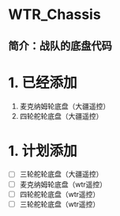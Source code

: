 # WTR_Chassis 
简介：战队的底盘代码
---
# 1. 已经添加
1. 麦克纳姆轮底盘（大疆遥控）
2. 四轮舵轮底盘（大疆遥控）
# 1. 计划添加
- [ ] 三轮舵轮底盘（大疆遥控）
- [ ] 麦克纳姆轮底盘（wtr遥控）
- [ ] 四轮舵轮底盘（wtr遥控）
- [ ] 三轮舵轮底盘（wtr遥控）
